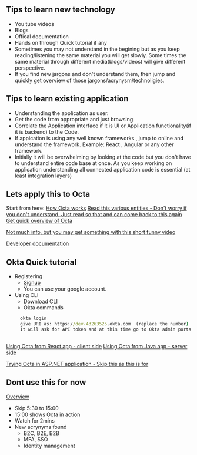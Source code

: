 ## Tips to learn new technology
* You tube videos
* Blogs
* Offical documentation
* Hands on through Quick tutorial if any
* Sometimes you may not understand in the begining but as you keep reading/listening the same material you will get slowly. Some times the same material through different media(blogs/videos) will give different perspective.
* If you find new jargons and don't understand them, then jump and quickly get overview of those jargons/acrynysm/technoligies.

## Tips to learn existing application
* Understanding the application as user.
* Get the code from appropriate and just browsing
* Correlate the Application interface if it is UI or Application functionality(if it is backend) to the Code.
* If appication is using any well known frameworks , jump to online and understand the framework. Example: React , Angular or any other framework.
* Initially it will be overwhelming by looking at the code but you don't have to understand entire code base at once. As you keep working on application understanding all connected application code is essential (at least integration layers)

## Lets apply this to Octa
Start from here: [How Octa works](https://developer.okta.com/docs/concepts/how-okta-works/#what-you-can-do-with-okta)
[Read this various entities - Don't worry if you don't understand. Just read so that and can come back to this again](https://developer.okta.com/docs/concepts/okta-data-model/)
[Get quick overview of Octa](https://support.okta.com/help/s/article/what-is-okta?language=en_US#:~:text=Okta%20is%20an%20enterprise%2Dgrade,Jun%2028%2C%202022)

[Not much info, but you may get something with this short funny video](https://www.youtube.com/watch?v=11SL-NnGp4E)


[Developer documentation](https://developer.okta.com/)

## Okta Quick tutorial
* Registering
  * [Signup](developer.okta.com/signup)
  * You can use your google account.
* Using CLI
  * Download CLI
  * Okta commands
  ```cmd
    okta login
    give URI as: https://dev-43263525.okta.com  (replace the number)
    It will ask for API token and at this time go to Okta admin portal and create token
    
  ```
[Using Octa from React app - client side](https://developer.okta.com/docs/guides/sign-into-spa-redirect/react/main/)
[Using Octa from Java app - server side](https://developer.okta.com/docs/guides/sign-into-web-app-redirect/spring-boot/main/)

[Trying Octa in ASP.NET application - Skip this as this is for](https://support.okta.com/help/s/article/what-is-okta?language=en_US#:~:text=Okta%20is%20an%20enterprise%2Dgrade,Jun%2028%2C%202022)

## Dont use this for now
[Overview](https://www.youtube.com/watch?v=V5M9zaxE1mc)
* Skip 5:30 to 15:00 
* 15:00 shows Octa in action
* Watch for 2mins 
* New acrynyms found
  * B2C, B2E, B2B
  * MFA, SSO
  * Identity management
